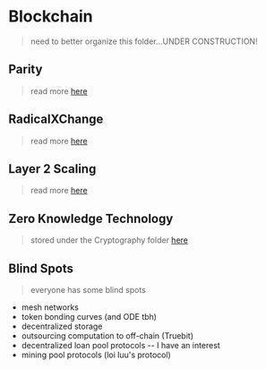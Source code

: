 # Blockchain

> need to better organize this folder...UNDER CONSTRUCTION!

## Parity
> read more [here](./Parity/README.md)

## RadicalXChange
> read more [here](./RadicalXChange/README.md)

## Layer 2 Scaling
> read more [here](./Layer2Scaling/README.md)

## Zero Knowledge Technology
> stored under the Cryptography folder [here](../Cryptography/ZeroKnowledge/README.md)

## Blind Spots
> everyone has some blind spots

* mesh networks
* token bonding curves (and ODE tbh)
* decentralized storage
* outsourcing computation to off-chain (Truebit)
* decentralized loan pool protocols -- I have an interest
* mining pool protocols (loi luu's protocol)